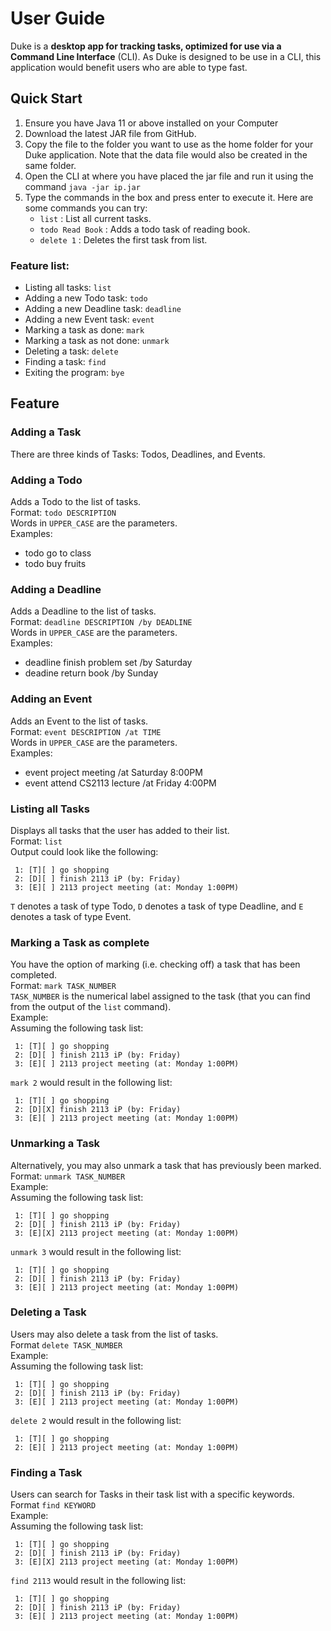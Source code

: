 # User Guide
Duke is a **desktop app for tracking tasks,
optimized for use via a Command Line Interface** (CLI).
As Duke is designed to be use in a CLI, this
application would benefit users who are able to type fast.

## Quick Start
1. Ensure you have Java 11 or above installed on your Computer
2. Download the latest JAR file from GitHub.
3. Copy the file to the folder you want to use as the home folder for your Duke application.
   Note that the data file would also be created in the same folder.
4. Open the CLI at where you have placed the jar file and run it using the command
   `java -jar ip.jar`
5. Type the commands in the box and press enter to execute it.
   Here are some commands you can try:
    - `list` : List all current tasks.
    - `todo Read Book` : Adds a todo task of reading book.
    - `delete 1` : Deletes the first task from list.
### Feature list:
* Listing all tasks: `list`
* Adding a new Todo task: `todo`
* Adding a new Deadline task: `deadline`
* Adding a new Event task: `event`
* Marking a task as done: `mark`
* Marking a task as not done: `unmark`
* Deleting a task: `delete`
* Finding a task: `find`
* Exiting the program: `bye`

## Feature
### Adding a Task
There are three kinds of Tasks: Todos, Deadlines, and Events.
### Adding a Todo
Adds a Todo to the list of tasks. <br />
Format: `todo DESCRIPTION` <br />
Words in `UPPER_CASE` are the parameters. <br />
Examples:
* todo go to class
* todo buy fruits

### Adding a Deadline
Adds a Deadline to the list of tasks. <br />
Format: `deadline DESCRIPTION /by DEADLINE` <br />
Words in `UPPER_CASE` are the parameters. <br />
Examples: <br />
* deadline finish problem set /by Saturday
* deadine return book /by Sunday

### Adding an Event
Adds an Event to the list of tasks. <br />
Format: `event DESCRIPTION /at TIME` <br />
Words in `UPPER_CASE` are the parameters. <br />
Examples: <br />
* event project meeting /at Saturday 8:00PM
* event attend CS2113 lecture /at Friday 4:00PM

### Listing all Tasks
Displays all tasks that the user has added to their list. <br />
Format: `list` <br />
Output could look like the following: <br />
```
 1: [T][ ] go shopping
 2: [D][ ] finish 2113 iP (by: Friday)
 3: [E][ ] 2113 project meeting (at: Monday 1:00PM)
 ```
`T` denotes a task of type Todo, `D` denotes a task of type Deadline, and `E` denotes a task of type Event.

### Marking a Task as complete
You have the option of marking (i.e. checking off) a task that has been completed. <br />
Format: `mark TASK_NUMBER` <br />
`TASK_NUMBER` is the numerical label assigned to the task (that you can find from the output of the `list` command). <br />
Example: <br />
Assuming the following task list: <br />
```
 1: [T][ ] go shopping
 2: [D][ ] finish 2113 iP (by: Friday)
 3: [E][ ] 2113 project meeting (at: Monday 1:00PM)
```
`mark 2` would result in the following list: <br />
```
 1: [T][ ] go shopping
 2: [D][X] finish 2113 iP (by: Friday)
 3: [E][ ] 2113 project meeting (at: Monday 1:00PM)
```

### Unmarking a Task
Alternatively, you may also unmark a task that has previously been marked. <br />
Format: `unmark TASK_NUMBER` <br />
Example: <br />
Assuming the following task list: <br />
```
 1: [T][ ] go shopping
 2: [D][ ] finish 2113 iP (by: Friday)
 3: [E][X] 2113 project meeting (at: Monday 1:00PM)
```
`unmark 3` would result in the following list: <br />
```
 1: [T][ ] go shopping
 2: [D][ ] finish 2113 iP (by: Friday)
 3: [E][ ] 2113 project meeting (at: Monday 1:00PM)
```

### Deleting a Task
Users may also delete a task from the list of tasks. <br />
Format `delete TASK_NUMBER` <br />
Example: <br />
Assuming the following task list: <br />
```
 1: [T][ ] go shopping
 2: [D][ ] finish 2113 iP (by: Friday)
 3: [E][ ] 2113 project meeting (at: Monday 1:00PM)
```
`delete 2` would result in the following list: <br />
```
 1: [T][ ] go shopping
 2: [E][ ] 2113 project meeting (at: Monday 1:00PM)
```


### Finding a Task
Users can search for Tasks in their task list with a specific keywords. <br />
Format `find KEYWORD` <br />
Example: <br />
Assuming the following task list: <br />
```
 1: [T][ ] go shopping
 2: [D][ ] finish 2113 iP (by: Friday)
 3: [E][X] 2113 project meeting (at: Monday 1:00PM)
```
`find 2113` would result in the following list:  <br />
```
 1: [T][ ] go shopping
 2: [D][ ] finish 2113 iP (by: Friday)
 3: [E][ ] 2113 project meeting (at: Monday 1:00PM)
 ```
